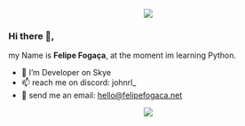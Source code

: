 <p align="center">
  <img src="https://telegra.ph/file/972648258d06526b48811.png">
</p>

### Hi there 👋,
my Name is **Felipe Fogaça**, at the moment im learning Python.

- 🔭 I’m Developer on Skye
- 📫 reach me on discord: johnrl_
- 📨 send me an email: hello@felipefogaca.net

<div align="center">
  
<!-- [![Discord Presence](https://lanyard.cnrad.dev/api/735388907772051497?borderRadius=5px&showDisplayName=true&idleMessage=I'm%20not%20doing%20nothing%20at%20this%20moment)](https://discord.com/users/735388907772051497) -->

![](https://komarev.com/ghpvc/?username=fefogaca&color=blue)
</div>
